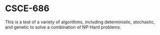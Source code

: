 # CSCE-686
This is a test of a variety of algorithms, including deterministic, stochastic, and genetic to solve a combination of NP-Hard problems.

